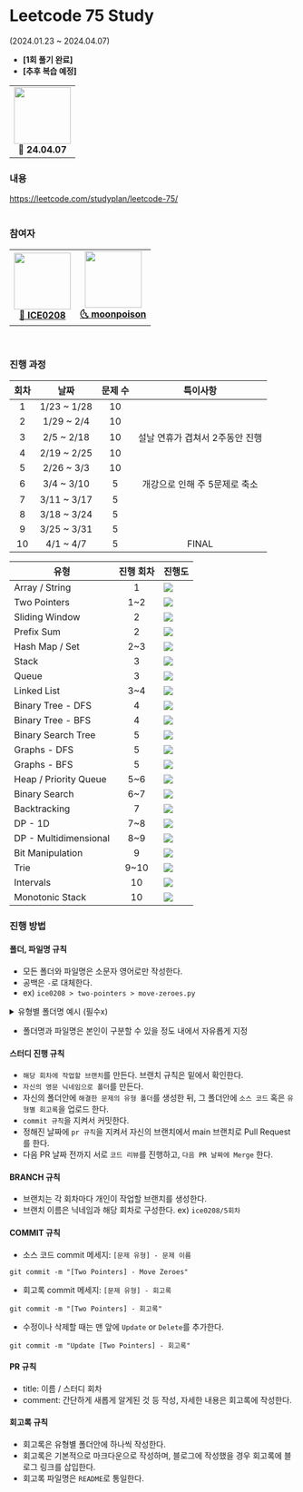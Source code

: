 # Leetcode 75 Study

(2024.01.23 ~ 2024.04.07)  
- **[1회 풀기 완료]**
- **[추후 복습 예정]**

<table><tr>       
<td align="center"><img src="https://assets.leetcode.com/static_assets/others/LeetCode_75.gif" width="100px" alt=""/><br /><strong>🎯 24.04.07</strong></sub></a><br /></td>    

</tr>
</table>

### 내용

https://leetcode.com/studyplan/leetcode-75/  
<br />

### 참여자

<table><tr>       
<td align="center"><a href="https://github.com/ICE0208"><img src="https://avatars.githubusercontent.com/u/46257328?v=4?s=100" width="100px;" alt=""/>         <br /><strong>🧊 ICE0208</strong></sub></a><br /></td>    
<td align="center"><a href="https://github.com/moonpoison"><img src="https://avatars.githubusercontent.com/u/70675330?v=4" width="100px;" alt=""/>         <br /><strong>🌜 moonpoison</strong></sub></a><br /></td>    
</tr>
</table><br />

### 진행 과정

| 회차 | 날짜       | 문제 수 | 특이사항 |
| :-: | :-------: | :-: | :----: |
| 1 | 1/23 ~ 1/28 | 10 | |
| 2 | 1/29 ~ 2/4 | 10 | |
| 3 | 2/5 ~ 2/18 | 10 | 설날 연휴가 겹쳐서 2주동안 진행 |
| 4 | 2/19 ~ 2/25 | 10 | |
| 5 | 2/26 ~ 3/3 | 10 | |
| 6 | 3/4 ~ 3/10 | 5 | 개강으로 인해 주 5문제로 축소 |
| 7 | 3/11 ~ 3/17 | 5 | |
| 8 | 3/18 ~ 3/24 | 5 | |
| 9 | 3/25 ~ 3/31 | 5 | |
| 10 | 4/1 ~ 4/7 | 5 | FINAL |

| 유형           | 진행 회차 | 진행도                                                                              |
| -------------- | :------: | ----------------------------------------------------------------------------------- |
| Array / String | 1 |  <div class="v-c"><img src="https://ice-progress.vercel.app/api/progress?progress=100" /></div>|
| Two Pointers   | 1~2 | <div class="v-c"><img src="https://ice-progress.vercel.app/api/progress?progress=100" /></div> |
| Sliding Window | 2 |  <div class="v-c"><img src="https://ice-progress.vercel.app/api/progress?progress=100" /></div> |
| Prefix Sum     | 2 |  <div class="v-c"><img src="https://ice-progress.vercel.app/api/progress?progress=100" /></div> |
| Hash Map / Set | 2~3 |  <div class="v-c"><img src="https://ice-progress.vercel.app/api/progress?progress=100" /></div> |
| Stack | 3 |   <div class="v-c"><img src="https://ice-progress.vercel.app/api/progress?progress=100" /></div> |
| Queue | 3 |   <div class="v-c"><img src="https://ice-progress.vercel.app/api/progress?progress=100" /></div> |
| Linked List | 3~4 | <div class="v-c"><img src="https://ice-progress.vercel.app/api/progress?progress=100" /></div> |
| Binary Tree - DFS | 4 | <div class="v-c"><img src="https://ice-progress.vercel.app/api/progress?progress=100" /></div> |
| Binary Tree - BFS | 4 | <div class="v-c"><img src="https://ice-progress.vercel.app/api/progress?progress=100" /></div> |
| Binary Search Tree | 5 | <div class="v-c"><img src="https://ice-progress.vercel.app/api/progress?progress=100" /></div> |
| Graphs - DFS | 5 | <div class="v-c"><img src="https://ice-progress.vercel.app/api/progress?progress=100" /></div> |
| Graphs - BFS | 5 | <div class="v-c"><img src="https://ice-progress.vercel.app/api/progress?progress=100" /></div> |
| Heap / Priority Queue | 5~6 | <div class="v-c"><img src="https://ice-progress.vercel.app/api/progress?progress=100" /></div> |
| Binary Search | 6~7 | <div class="v-c"><img src="https://ice-progress.vercel.app/api/progress?progress=100" /></div> |
| Backtracking | 7 | <div class="v-c"><img src="https://ice-progress.vercel.app/api/progress?progress=100" /></div> |
| DP - 1D | 7~8 | <div class="v-c"><img src="https://ice-progress.vercel.app/api/progress?progress=100" /></div> |
| DP - Multidimensional | 8~9 | <div class="v-c"><img src="https://ice-progress.vercel.app/api/progress?progress=100" /></div> |
| Bit Manipulation | 9 | <div class="v-c"><img src="https://ice-progress.vercel.app/api/progress?progress=100" /></div> |
| Trie | 9~10 | <div class="v-c"><img src="https://ice-progress.vercel.app/api/progress?progress=100" /></div> |
| Intervals | 10 | <div class="v-c"><img src="https://ice-progress.vercel.app/api/progress?progress=100" /></div> |
| Monotonic Stack | 10 | <div class="v-c"><img src="https://ice-progress.vercel.app/api/progress?progress=100" /></div> |

### 진행 방법

#### 폴더, 파일명 규칙

- 모든 폴더와 파일명은 소문자 영어로만 작성한다.
- 공백은 `-`로 대체한다.
- ex) `ice0208 > two-pointers > move-zeroes.py`

<details>
  <summary>유형별 폴더명 예시 (필수x)</summary>

  | 분류                      | 폴더명                 |
  | ------------------------- | ---------------------- |
  | Array / String            | array_string           |
  | Two Pointers              | two-pointers           |
  | Sliding Window            | sliding-window         |
  | Prefix Sum                | prefix-sum             |
  | Hash Map / Set           | hash-map_set           |
  | Stack                     | stack                  |
  | Queue                     | queue                  |
  | Linked List               | linked-list            |
  | Binary Tree - DFS        | binary-tree-dfs        |
  | Binary Tree - BFS        | binary-tree-bfs        |
  | Binary Search Tree       | binary-search-tree     |
  | Graphs - DFS              | graphs-dfs             |
  | Graphs - BFS              | graphs-bfs             |
  | Heap / Priority Queue    | heap_priority-queue    |
  | Binary Search            | binary-search          |
  | Backtracking              | backtracking           |
  | DP - 1D                  | dp-1d                  |
  | DP - Multidimensional     | dp-multidimensional    |
  | Bit Manipulation          | bit-manipulation       |
  | Trie                      | trie                   |
  | Intervals                 | intervals              |
  | Monotonic Stack           | monotonic-stack        |

</details>

- 폴더명과 파일명은 본인이 구분할 수 있을 정도 내에서 자유롭게 지정

#### 스터디 진행 규칙

- `해당 회차에 작업할 브랜치`를 만든다. 브랜치 규칙은 밑에서 확인한다.
- `자신의 영문 닉네임으로 폴더`를 만든다. 
- 자신의 폴더안에 `해결한 문제의 유형 폴더`를 생성한 뒤, 그 폴더안에 `소스 코드` 혹은 `유형별 회고록`을 업로드 한다.
- `commit 규칙`을 지켜서 커밋한다.
- 정해진 날짜에 `pr 규칙`을 지켜서 자신의 브랜치에서 main 브랜치로 Pull Request를 한다.
- 다음 PR 날짜 전까지 서로 `코드 리뷰`를 진행하고, `다음 PR 날짜에 Merge` 한다.

#### BRANCH 규칙

- 브랜치는 각 회차마다 개인이 작업할 브랜치를 생성한다.
- 브랜치 이름은 닉네임과 해당 회차로 구성한다. ex) `ice0208/5회차`

#### COMMIT 규칙

- 소스 코드 commit 메세지: `[문제 유형] - 문제 이름`
```
git commit -m "[Two Pointers] - Move Zeroes"
```

- 회고록 commit 메세지: `[문제 유형] - 회고록`
```
git commit -m "[Two Pointers] - 회고록"
```

- 수정이나 삭제할 때는 맨 앞에 `Update` or `Delete`를 추가한다.
```
git commit -m "Update [Two Pointers] - 회고록"
```

#### PR 규칙

- title: 이름 / 스터디 회차
- comment: 간단하게 새롭게 알게된 것 등 작성, 자세한 내용은 회고록에 작성한다.

#### 회고록 규칙

- 회고록은 유형별 폴더안에 하나씩 작성한다.
- 회고록은 기본적으로 마크다운으로 작성하며, 블로그에 작성했을 경우 회고록에 블로그 링크를 삽입한다.
- 회고록 파일명은 `README`로 통일한다.